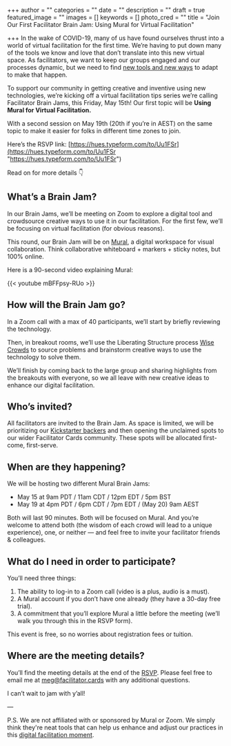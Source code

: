 +++
author = ""
categories = ""
date = ""
description = ""
draft = true
featured_image = ""
images = []
keywords = []
photo_cred = ""
title = "Join Our First Facilitator Brain Jam: Using Mural for Virtual Facilitation"

+++
In the wake of COVID-19, many of us have found ourselves thrust into a world of virtual facilitation for the first time. We’re having to put down many of the tools we know and love that don’t translate into this new virtual space. As facilitators, we want to keep our groups engaged and our processes dynamic, but we need to find [new tools and new ways](https://www.facilitator.cards/blog/modifying-in-person-activities-for-virtual-facilitation/) to adapt to make that happen.

To support our community in getting creative and inventive using new technologies, we’re kicking off a virtual facilitation tips series we’re calling Facilitator Brain Jams, this Friday, May 15th! Our first topic will be **Using Mural for Virtual Facilitation.**

With a second session on May 19th (20th if you’re in AEST) on the same topic to make it easier for folks in different time zones to join.

Here’s the RSVP link: [https://hues.typeform.com/to/Uu1FSr](https://hues.typeform.com/to/Uu1FSr "https://hues.typeform.com/to/Uu1FSr")

Read on for more details 👇

## What’s a Brain Jam?

In our Brain Jams, we’ll be meeting on Zoom to explore a digital tool and crowdsource creative ways to use it in our facilitation. For the first few, we’ll be focusing on virtual facilitation (for obvious reasons).

This round, our Brain Jam will be on [Mural](http://mural.co/), a digital workspace for visual collaboration. Think collaborative whiteboard + markers + sticky notes, but 100% online.

Here is a 90-second video explaining Mural:

{{< youtube mBFFpsy-RUo >}}

## How will the Brain Jam go?

In a Zoom call with a max of 40 participants, we’ll start by briefly reviewing the technology.

Then, in breakout rooms, we’ll use the Liberating Structure process [Wise Crowds](http://www.liberatingstructures.com/13-wise-crowds/) to source problems and brainstorm creative ways to use the technology to solve them.

We’ll finish by coming back to the large group and sharing highlights from the breakouts with everyone, so we all leave with new creative ideas to enhance our digital facilitation.

## Who’s invited?

All facilitators are invited to the Brain Jam. As space is limited, we will be prioritizing our [Kickstarter backers](https://www.kickstarter.com/projects/facilitatorcards/facilitator-cards) and then opening the unclaimed spots to our wider Facilitator Cards community. These spots will be allocated first-come, first-serve.

## When are they happening?

We will be hosting two different Mural Brain Jams:

* May 15 at 9am PDT / 11am CDT / 12pm EDT / 5pm BST
* May 19 at 4pm PDT / 6pm CDT / 7pm EDT / (May 20) 9am AEST

Both will last 90 minutes. Both will be focused on Mural. And you’re welcome to attend both (the wisdom of each crowd will lead to a unique experience), one, or neither — and feel free to invite your facilitator friends & colleagues.

## What do I need in order to participate?

You’ll need three things:

1. The ability to log-in to a Zoom call (video is a plus, audio is a must).
2. A Mural account if you don’t have one already (they have a 30-day free trial).
3. A commitment that you’ll explore Mural a little before the meeting (we’ll walk you through this in the RSVP form).

This event is free, so no worries about registration fees or tuition.

## Where are the meeting details?

You’ll find the meeting details at the end of the [RSVP](https://hues.typeform.com/to/Uu1FSr). Please feel free to email me at meg@facilitator.cards with any additional questions.

I can’t wait to jam with y’all!

—

P.S. We are not affiliated with or sponsored by Mural or Zoom. We simply think they're neat tools that can help us enhance and adjust our practices in this [digital facilitation moment](https://www.facilitator.cards/blog/modifying-in-person-activities-for-virtual-facilitation/).